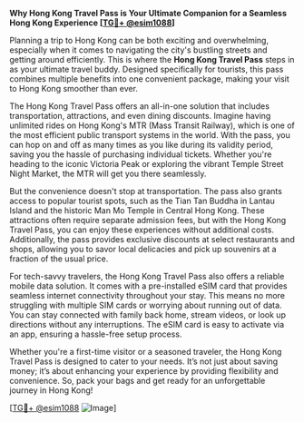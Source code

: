 **Why Hong Kong Travel Pass is Your Ultimate Companion for a Seamless Hong Kong Experience [[TG💪+ @esim1088](https://t.me/s/esim1088)]**

Planning a trip to Hong Kong can be both exciting and overwhelming, especially when it comes to navigating the city's bustling streets and getting around efficiently. This is where the **Hong Kong Travel Pass** steps in as your ultimate travel buddy. Designed specifically for tourists, this pass combines multiple benefits into one convenient package, making your visit to Hong Kong smoother than ever.

The Hong Kong Travel Pass offers an all-in-one solution that includes transportation, attractions, and even dining discounts. Imagine having unlimited rides on Hong Kong's MTR (Mass Transit Railway), which is one of the most efficient public transport systems in the world. With the pass, you can hop on and off as many times as you like during its validity period, saving you the hassle of purchasing individual tickets. Whether you're heading to the iconic Victoria Peak or exploring the vibrant Temple Street Night Market, the MTR will get you there seamlessly.

But the convenience doesn't stop at transportation. The pass also grants access to popular tourist spots, such as the Tian Tan Buddha in Lantau Island and the historic Man Mo Temple in Central Hong Kong. These attractions often require separate admission fees, but with the Hong Kong Travel Pass, you can enjoy these experiences without additional costs. Additionally, the pass provides exclusive discounts at select restaurants and shops, allowing you to savor local delicacies and pick up souvenirs at a fraction of the usual price.

For tech-savvy travelers, the Hong Kong Travel Pass also offers a reliable mobile data solution. It comes with a pre-installed eSIM card that provides seamless internet connectivity throughout your stay. This means no more struggling with multiple SIM cards or worrying about running out of data. You can stay connected with family back home, stream videos, or look up directions without any interruptions. The eSIM card is easy to activate via an app, ensuring a hassle-free setup process.

Whether you're a first-time visitor or a seasoned traveler, the Hong Kong Travel Pass is designed to cater to your needs. It’s not just about saving money; it’s about enhancing your experience by providing flexibility and convenience. So, pack your bags and get ready for an unforgettable journey in Hong Kong!

[[TG💪+ @esim1088](https://t.me/s/esim1088) ![Image](https://i.postimg.cc/Y0z9fWf4/image.png)]